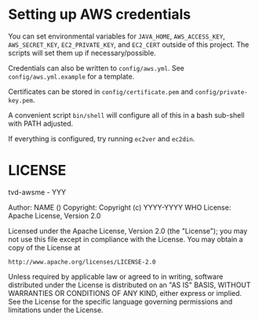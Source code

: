 # Setting up AWS credentials

You can set environmental variables for `JAVA_HOME`, `AWS_ACCESS_KEY`,
`AWS_SECRET_KEY`, `EC2_PRIVATE_KEY`, and `EC2_CERT` outside of this
project.  The scripts will set them up if necessary/possible.

Credentials can also be written to `config/aws.yml`.  See
`config/aws.yml.example` for a template.

Certificates can be stored in `config/certificate.pem` and `config/private-key.pem`.

A convenient script `bin/shell` will configure all of this in a bash
sub-shell with PATH adjusted.

If everything is configured, try running `ec2ver` and `ec2din`.

LICENSE
=======

tvd-awsme - YYY

Author: NAME (<EMAIL>)
Copyright: Copyright (c) YYYY-YYYY WHO
License: Apache License, Version 2.0

Licensed under the Apache License, Version 2.0 (the "License");
you may not use this file except in compliance with the License.
You may obtain a copy of the License at

    http://www.apache.org/licenses/LICENSE-2.0

Unless required by applicable law or agreed to in writing, software
distributed under the License is distributed on an "AS IS" BASIS,
WITHOUT WARRANTIES OR CONDITIONS OF ANY KIND, either express or implied.
See the License for the specific language governing permissions and
limitations under the License.
